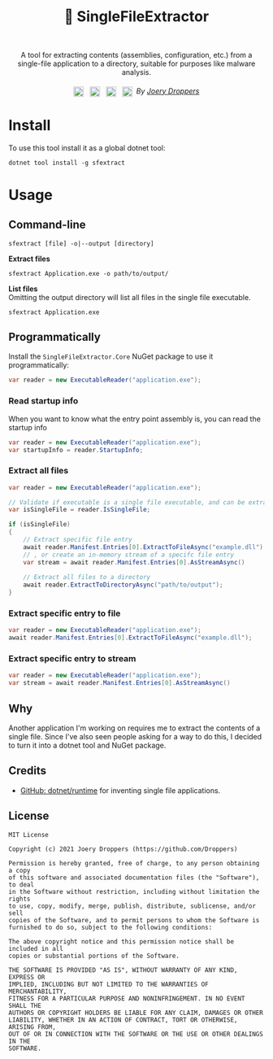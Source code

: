 <h1 align="center">📁 SingleFileExtractor</h1></br>
<p align="center">
  A tool for extracting contents (assemblies, configuration, etc.) from a single-file application to a directory, suitable for purposes like malware analysis.
</p>

<h6 align="center">
  <img src="https://img.shields.io/nuget/dt/sfextract?label=NuGet" height="20" valign="middle">&nbsp;&nbsp;
  <img src="https://img.shields.io/badge/License-MIT-yellow.svg" height="20" valign="middle">&nbsp;&nbsp;
  <a href="https://dotnet.microsoft.com/download" alt=".NET target"><img alt=".NET target" src="https://img.shields.io/badge/dynamic/xml?color=%23512bd4&label=target&query=%2F%2FTargetFramework%5B1%5D&url=https%3A%2F%2Fraw.githubusercontent.com%2FZacharyPatten%2FTowel%2Fmain%2FSources%2FTowel%2FTowel.csproj&logo=.net" title="Go To .NET Download" height="20" valign="middle"></a>&nbsp;&nbsp;
  <img src= "https://joery.nl/static/vector/logo.svg" height="20" valign="middle">&nbsp;&nbsp;By <a href="https://joery.nl">Joery Droppers</a>
</h6>

# Install
To use this tool install it as a global dotnet tool:
```
dotnet tool install -g sfextract
```

# Usage
## Command-line
```
sfextract [file] -o|--output [directory]
```

<b>Extract files</b><br>
```
sfextract Application.exe -o path/to/output/
```

<b>List files</b><br>
Omitting the output directory will list all files in the single file executable.
```
sfextract Application.exe
```

## Programmatically

Install the `SingleFileExtractor.Core` NuGet package to use it programmatically:
```csharp
var reader = new ExecutableReader("application.exe");
```

### Read startup info

When you want to know what the entry point assembly is, you can read the startup info

```cs
var reader = new ExecutableReader("application.exe");
var startupInfo = reader.StartupInfo;
```

### Extract all files

```cs
var reader = new ExecutableReader("application.exe");

// Validate if executable is a single file executable, and can be extracted
var isSingleFile = reader.IsSingleFile;

if (isSingleFile)
{
    // Extract specific file entry
    await reader.Manifest.Entries[0].ExtractToFileAsync("example.dll");
    // , or create an in-memory stream of a specifc file entry
    var stream = await reader.Manifest.Entries[0].AsStreamAsync()
    
    // Extract all files to a directory
    await reader.ExtractToDirectoryAsync("path/to/output");
}
```

### Extract specific entry to file

```cs
var reader = new ExecutableReader("application.exe");
await reader.Manifest.Entries[0].ExtractToFileAsync("example.dll");
```

### Extract specific entry to stream

```cs
var reader = new ExecutableReader("application.exe");
var stream = await reader.Manifest.Entries[0].AsStreamAsync()
```

## Why
Another application I'm working on requires me to extract the contents of a single file. Since I've also seen people asking for a way to do this, I decided to turn it into a dotnet tool and NuGet package.

## Credits
- [GitHub: dotnet/runtime](https://github.com/dotnet/runtime) for inventing single file applications.

## License
```
MIT License

Copyright (c) 2021 Joery Droppers (https://github.com/Droppers)

Permission is hereby granted, free of charge, to any person obtaining a copy
of this software and associated documentation files (the "Software"), to deal
in the Software without restriction, including without limitation the rights
to use, copy, modify, merge, publish, distribute, sublicense, and/or sell
copies of the Software, and to permit persons to whom the Software is
furnished to do so, subject to the following conditions:

The above copyright notice and this permission notice shall be included in all
copies or substantial portions of the Software.

THE SOFTWARE IS PROVIDED "AS IS", WITHOUT WARRANTY OF ANY KIND, EXPRESS OR
IMPLIED, INCLUDING BUT NOT LIMITED TO THE WARRANTIES OF MERCHANTABILITY,
FITNESS FOR A PARTICULAR PURPOSE AND NONINFRINGEMENT. IN NO EVENT SHALL THE
AUTHORS OR COPYRIGHT HOLDERS BE LIABLE FOR ANY CLAIM, DAMAGES OR OTHER
LIABILITY, WHETHER IN AN ACTION OF CONTRACT, TORT OR OTHERWISE, ARISING FROM,
OUT OF OR IN CONNECTION WITH THE SOFTWARE OR THE USE OR OTHER DEALINGS IN THE
SOFTWARE.
```
